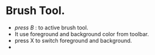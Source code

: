 # Brush Tool.
- _press B_ : to active brush tool.
- It use foreground and background color from toolbar.
- press X to switch foreground and background.
- 
